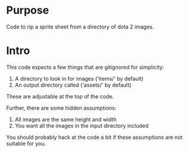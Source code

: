 # Purpose
Code to rip a sprite sheet from a directory of dota 2 images.

# Intro
This code expects a few things that are gitignored for simplicity:

1. A directory to look in for images ('items/' by default)
2. An output directory called ('assets/' by default)

These are adjustable at the top of the code.

Further, there are some hidden assumptions:

1. All images are the same height and width
2. You want all the images in the input directory included

You should probably hack at the code a bit if these assumptions are not suitable for you.
